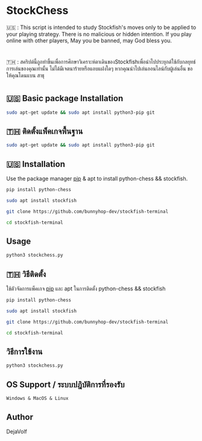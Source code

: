 # StockChess

🇺🇸 : This script is intended to study Stockfish's moves only to be applied to your playing strategy. There is no malicious or hidden intention. If you play online with other players, May you be banned, may God bless you.
#
🇹🇭 : สคริปต์นี้ถูกทำขึ้นเพื่อการศึกษาวิเคราะห์ตาเดินของStockfishเพื่อนำไปประยุกต์ใช้กับกลยุทธ์การเล่นของคุณเท่านั้น ไม่ได้มีเจตนาร้ายหรือแอบแฝงใดๆ หากคุณนำไปเล่นออนไลน์กับผู้เล่นอื่น ขอให้คุณโดนแบน สาธุ
#

## 🇺🇸 Basic package Installation
```bash
sudo apt-get update && sudo apt install python3-pip git
```


## 🇹🇭 ติดตั้งแพ็คเกจพื้นฐาน
```bash
sudo apt-get update && sudo apt install python3-pip git
```

## 🇺🇸 Installation

Use the package manager [pip](https://pip.pypa.io/en/stable/) & apt to install python-chess && stockfish.

```bash
pip install python-chess

sudo apt install stockfish

git clone https://github.com/bunnyhop-dev/stockfish-terminal

cd stockfish-terminal
```

## Usage

```bash
python3 stockchess.py
```

## 🇹🇭 วิธีติดตั้ง
ใช้ตัวจัดการแพ็คเกจ [pip](https://pip.pypa.io/en/stable/) และ apt ในการติดตั้ง python-chess && stockfish
```bash
pip install python-chess

sudo apt install stockfish

git clone https://github.com/bunnyhop-dev/stockfish-terminal

cd stockfish-terminal
```

## วิธีการใช้งาน
```bash
python3 stockchess.py
```

## OS Support / ระบบปฎิบัติการที่รองรับ
```
Windows & MacOS & Linux
```

## Author
DejaVolf
